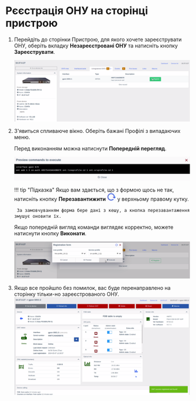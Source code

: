 # Рєєстрація ОНУ на сторінці пристрою

1. Перейдіть до сторінки Пристрою, для якого хочете зареєструвати ОНУ, оберіть вкладку **Незареєстровані ОНУ** та натисніть кнопку **Зареєструвати**.

    ![](../../assets/onu_registration/onu_registration_device_page.png)

2. З'явиться спливаюче вікно. Оберіть бажані Профілі з випадаючих меню.

    Перед виконанням можна натиснути **Попередній перегляд**.

    ![](../../assets/onu_registration/onu_registration_device_page_register_preview.png)

    !!! tip "Підказка"
        Якщо вам здається, що з формою щось не так, натисніть кнопку **Перезавантижити** ![](../../assets/onu_registration/onu_registration_device_page_register_reload.png) у верхньому правому кутку.

        За замовчуванням форма бере дані з кешу, а кнопка перезавантаження змушує оновити їх.
        
    Якщо попередній вигляд команди виглядяє корректно, можете натиснути кнопку **Виконати**.

    ![](../../assets/onu_registration/onu_registration_device_page_register_execute.png)

3. Якщо все пройшло без помилок, вас буде перенаправлено на сторінку тільки-но зареєстрованого ОНУ.
    ![](../../assets/onu_registration/onu_registration_device_page_register_success.png)
